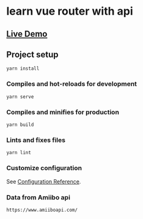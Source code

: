 # learn vue router with api

## [Live Demo](https://learn-vue-router.now.sh)

## Project setup
```
yarn install
```

### Compiles and hot-reloads for development
```
yarn serve
```

### Compiles and minifies for production
```
yarn build
```

### Lints and fixes files
```
yarn lint
```

### Customize configuration
See [Configuration Reference](https://cli.vuejs.org/config/).

### Data from Amiibo api
```
https://www.amiiboapi.com/
```
